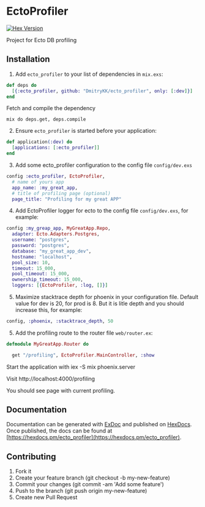 # EctoProfiler

[![Hex Version][hex-img]][hex]

[hex-img]: https://img.shields.io/hexpm/v/ecto_profiler.svg
[hex]: https://hex.pm/packages/ecto_profiler

Project for Ecto DB profiling

## Installation

  1. Add `ecto_profiler` to your list of dependencies in `mix.exs`:

  ```elixir
  def deps do
    [{:ecto_profiler, github: "DmitryKK/ecto_profiler", only: [:dev]}]
  end
  ```

  Fetch and compile the dependency

  `mix do deps.get, deps.compile`

  2. Ensure `ecto_profiler` is started before your application:

  ```elixir
  def application(:dev) do
    [applications: [:ecto_profiler]]
  end
  ```

  3. Add some ecto_profiler configuration to the config file `config/dev.exs`

  ```elixir
  config :ecto_profiler, EctoProfiler,
    # name of yours app
    app_name: :my_great_app,
    # title of profiling page (optional)
    page_title: "Profiling for my great APP"
  ```

  4. Add EctoProfiler logger for ecto to the config file `config/dev.exs`, for example:

  ```elixir
  config :my_greap_app, MyGreatApp.Repo,
    adapter: Ecto.Adapters.Postgres,
    username: "postgres",
    password: "postgres",
    database: "my_great_app_dev",
    hostname: "localhost",
    pool_size: 10,
    timeout: 15_000,
    pool_timeout: 15_000,
    ownership_timeout: 15_000,
    loggers: [{EctoProfiler, :log, []}]
  ```

  5. Maximize stacktrace depth for phoenix in your configuration file. Default value for dev is 20, for prod is 8. But it is litle depth and you should increase this, for example:

  ```elixir
  config, :phoenix, :stacktrace_depth, 50
  ```

  5. Add the profiling route to the router file `web/router.ex`:

  ```elixir
  defmodule MyGreatApp.Router do

    get "/profiling", EctoProfiler.MainController, :show
  ```

Start the application with iex -S mix phoenix.server

Visit http://localhost:4000/profiling

You should see page with current profiling.

## Documentation

Documentation can be generated with [ExDoc](https://github.com/elixir-lang/ex_doc)
and published on [HexDocs](https://hexdocs.pm). Once published, the docs can
be found at [https://hexdocs.pm/ecto_profiler](https://hexdocs.pm/ecto_profiler).


## Contributing

1. Fork it
2. Create your feature branch (git checkout -b my-new-feature)
3. Commit your changes (git commit -am 'Add some feature')
4. Push to the branch (git push origin my-new-feature)
5. Create new Pull Request
